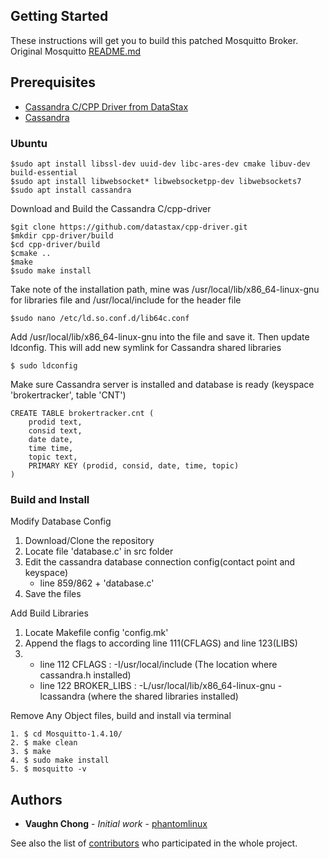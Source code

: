 
## Getting Started

These instructions will get you to build this patched Mosquitto Broker. Original Mosquitto [README.md](readme_mosquitto.md)

## Prerequisites

* [Cassandra C/CPP Driver from DataStax](https://datastax.github.io/cpp-driver/)
* [Cassandra](http://cassandra.apache.org/)

### Ubuntu
```
$sudo apt install libssl-dev uuid-dev libc-ares-dev cmake libuv-dev build-essential
$sudo apt install libwebsocket* libwebsocketpp-dev libwebsockets7
$sudo apt install cassandra
```

Download and Build the Cassandra C/cpp-driver
```
$git clone https://github.com/datastax/cpp-driver.git
$mkdir cpp-driver/build
$cd cpp-driver/build
$cmake ..
$make
$sudo make install
```
Take note of the installation path, mine was /usr/local/lib/x86_64-linux-gnu for libraries file and /usr/local/include for the header file
```
$sudo nano /etc/ld.so.conf.d/lib64c.conf
```
Add /usr/local/lib/x86_64-linux-gnu into the file and save it. Then update ldconfig. This will add new symlink for Cassandra shared libraries
```
$ sudo ldconfig
```

Make sure Cassandra server is installed and database is ready (keyspace 'brokertracker', table 'CNT')
```
CREATE TABLE brokertracker.cnt (
    prodid text,
    consid text,
    date date,
    time time,
    topic text,
    PRIMARY KEY (prodid, consid, date, time, topic)
)
```


### Build and Install

Modify Database Config
1. Download/Clone the repository
2. Locate file 'database.c' in src folder
3. Edit the cassandra database connection config(contact point and keyspace)
    - line 859/862 + 'database.c'
4. Save the files

Add Build Libraries

1. Locate Makefile config 'config.mk'
2. Append the flags to according line 111(CFLAGS) and line 123(LIBS)
3.  - line 112 CFLAGS : -I/usr/local/include (The location where cassandra.h installed)
    - line 122 BROKER_LIBS : -L/usr/local/lib/x86_64-linux-gnu -lcassandra (where the shared libraries installed)

Remove Any Object files, build and install via terminal
```
1. $ cd Mosquitto-1.4.10/
2. $ make clean
3. $ make
4. $ sudo make install
5. $ mosquitto -v
```

## Authors

* **Vaughn Chong** - *Initial work* - [phantomlinux](https://github.com/phantomlinux)

See also the list of [contributors](https://github.com/PaoloMissier/IoT-tracking/graphs/contributors) who participated in the whole project.
